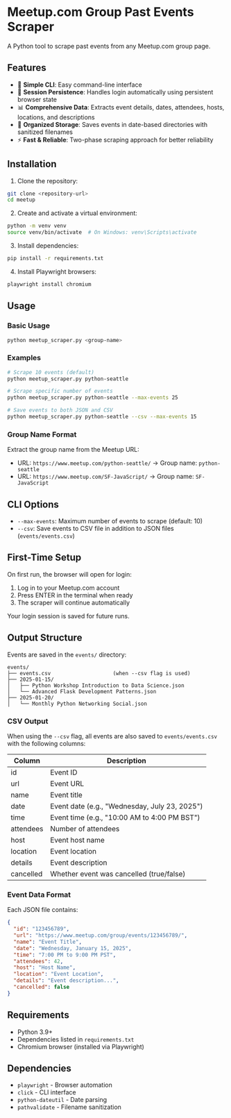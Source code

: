 # Meetup.com Group Past Events Scraper

A Python tool to scrape past events from any Meetup.com group page.

## Features

- 🚀 **Simple CLI**: Easy command-line interface
- 🔐 **Session Persistence**: Handles login automatically using persistent browser state
- 📊 **Comprehensive Data**: Extracts event details, dates, attendees, hosts, locations, and descriptions
- 📁 **Organized Storage**: Saves events in date-based directories with sanitized filenames
- ⚡ **Fast & Reliable**: Two-phase scraping approach for better reliability

## Installation

1. Clone the repository:
```bash
git clone <repository-url>
cd meetup
```

2. Create and activate a virtual environment:
```bash
python -m venv venv
source venv/bin/activate  # On Windows: venv\Scripts\activate
```

3. Install dependencies:
```bash
pip install -r requirements.txt
```

4. Install Playwright browsers:
```bash
playwright install chromium
```

## Usage

### Basic Usage

```bash
python meetup_scraper.py <group-name>
```

### Examples

```bash
# Scrape 10 events (default)
python meetup_scraper.py python-seattle

# Scrape specific number of events
python meetup_scraper.py python-seattle --max-events 25

# Save events to both JSON and CSV
python meetup_scraper.py python-seattle --csv --max-events 15
```

### Group Name Format

Extract the group name from the Meetup URL:
- URL: `https://www.meetup.com/python-seattle/` → Group name: `python-seattle`
- URL: `https://www.meetup.com/SF-JavaScript/` → Group name: `SF-JavaScript`

## CLI Options

- `--max-events`: Maximum number of events to scrape (default: 10)
- `--csv`: Save events to CSV file in addition to JSON files (`events/events.csv`)

## First-Time Setup

On first run, the browser will open for login:

1. Log in to your Meetup.com account
2. Press ENTER in the terminal when ready
3. The scraper will continue automatically

Your login session is saved for future runs.

## Output Structure

Events are saved in the `events/` directory:

```
events/
├── events.csv                    (when --csv flag is used)
├── 2025-01-15/
│   ├── Python Workshop Introduction to Data Science.json
│   └── Advanced Flask Development Patterns.json
├── 2025-01-20/
│   └── Monthly Python Networking Social.json
```

### CSV Output

When using the `--csv` flag, all events are also saved to `events/events.csv` with the following columns:

| Column | Description |
|--------|-------------|
| id | Event ID |
| url | Event URL |
| name | Event title |
| date | Event date (e.g., "Wednesday, July 23, 2025") |
| time | Event time (e.g., "10:00 AM to 4:00 PM BST") |
| attendees | Number of attendees |
| host | Event host name |
| location | Event location |
| details | Event description |
| cancelled | Whether event was cancelled (true/false) |

### Event Data Format

Each JSON file contains:

```json
{
  "id": "123456789",
  "url": "https://www.meetup.com/group/events/123456789/",
  "name": "Event Title",
  "date": "Wednesday, January 15, 2025",
  "time": "7:00 PM to 9:00 PM PST",
  "attendees": 42,
  "host": "Host Name",
  "location": "Event Location",
  "details": "Event description...",
  "cancelled": false
}
```

## Requirements

- Python 3.9+
- Dependencies listed in `requirements.txt`
- Chromium browser (installed via Playwright)

## Dependencies

- `playwright` - Browser automation
- `click` - CLI interface
- `python-dateutil` - Date parsing
- `pathvalidate` - Filename sanitization 